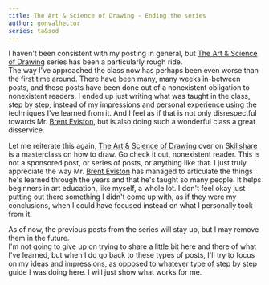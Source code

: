 ```yaml
---
title: The Art & Science of Drawing - Ending the series
author: gonvalhector
series: ta&sod
---
```


I haven't been consistent with my posting in general, but [The Art & Science of Drawing] series has been a particularly rough ride.  
The way I've approached the class now has perhaps been even worse than the first time around.
There have been many, many weeks in-between posts, and those posts have been done out of a nonexistent obligation to nonexistent readers.
I ended up just writing what was taught in the class, step by step, instead of my impressions and personal experience using the techniques I've learned from it.
And I feel as if that is not only disrespectful towards Mr. [Brent Eviston], but is also doing such a wonderful class a great disservice.  

Let me reiterate this again, [The Art & Science of Drawing] over on [Skillshare] is a masterclass on how to draw. Go check it out, nonexistent reader.
This is not a sponsored post, or series of posts, or anything like that. I just truly appreciate the way Mr. [Brent Eviston] has managed to articulate the things he's learned through the years and that he's taught so many people. It helps beginners in art education, like myself, a whole lot.
I don't feel okay just putting out there something I didn't come up with, as if they were my conclusions, when I could have focused instead on what I personally took from it.  

As of now, the previous posts from the series will stay up, but I may remove them in the future.  
I'm not going to give up on trying to share a little bit here and there of what I've learned, but when I do go back to these types of posts, I'll try to focus on my ideas and impressions, as opposed to whatever type of step by step guide I was doing here. I will just show what works for me.



[Skillshare]: <https://www.skillshare.com/>
[Brent Eviston]: <http://www.evolveyourart.com/>
[The Art & Science of Drawing]: <https://www.skillshare.com/user/artandscienceofdrawing>
